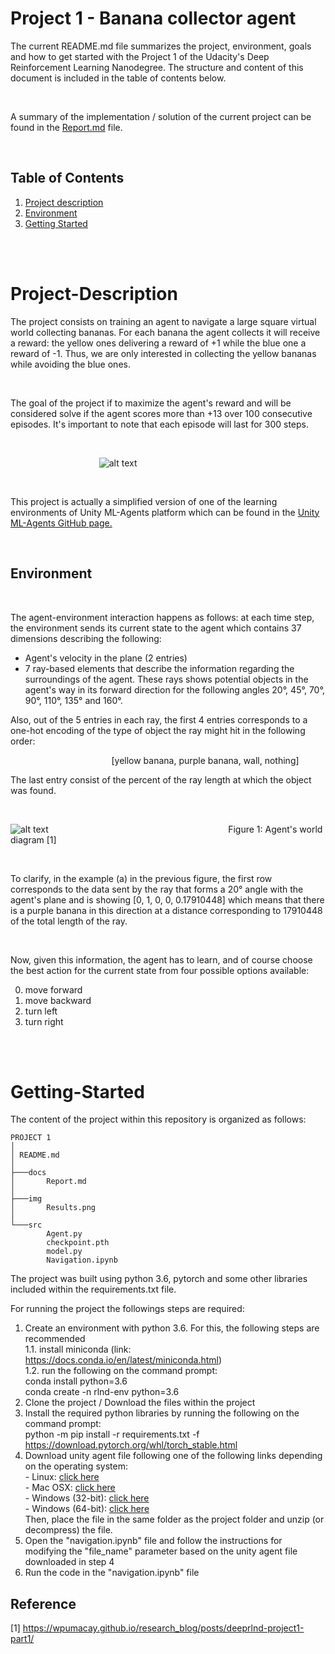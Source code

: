 # Project 1 - Banana collector agent

The current README.md file summarizes the project, environment, goals and how to get started with the Project 1 of the Udacity's Deep Reinforcement Learning Nanodegree. The structure and content of this document is included in the table of contents below. 

<br/>

A summary of the implementation / solution of the current project can be found in the <a href="../docs/Report.md">Report.md</a> file.

<br/>

## Table of Contents
1. [Project description](#Project-Description)
2. [Environment](#Environment)
3. [Getting Started](#Getting-Started)

<br/>
<br/>


# Project-Description

The project consists on training an agent to navigate a large square virtual world collecting bananas. For each banana the agent collects it will receive a reward: the yellow ones delivering a reward of +1 while the blue one a reward of -1. Thus, we are only interested in collecting the yellow bananas while avoiding the blue ones. 

<br/>

The goal of the project if to maximize the agent's reward and will be considered solve if the agent scores more than +13 over 100 consecutive episodes. It's important to note that each episode will last for 300 steps.

<br/>

&nbsp;&nbsp;&nbsp;&nbsp;&nbsp;&nbsp;&nbsp;&nbsp;&nbsp;&nbsp;&nbsp;&nbsp;&nbsp;&nbsp;&nbsp;&nbsp;&nbsp;&nbsp;&nbsp;&nbsp;&nbsp;&nbsp;&nbsp;&nbsp;&nbsp;&nbsp;&nbsp;&nbsp;&nbsp;&nbsp;&nbsp;&nbsp;&nbsp;&nbsp;&nbsp;
![alt text][figure1]

[figure1]: https://video.udacity-data.com/topher/2018/June/5b1ab4b0_banana/banana.gif "Agent environment"

<br/>

This project is actually a simplified version of one of the learning environments of Unity ML-Agents platform which can be found in the <a href=https://github.com/Unity-Technologies/ml-agents/blob/master/docs/Learning-Environment-Examples.md#banana-collector>Unity ML-Agents GitHub page.</a>

<br/>

## Environment

<br/>

The agent-environment interaction happens as follows: at each time step, the environment sends its current state to the agent which contains 37 dimensions describing the following:

- Agent's velocity in the plane (2 entries)
- 7 ray-based elements that describe the information regarding the surroundings of the agent. These rays shows potential objects in the agent's way in its forward direction for the following angles 20°, 45°, 70°, 90°, 110°, 135° and 160°. 

Also, out of the 5 entries in each ray, the first 4 entries corresponds to a one-hot encoding of the type of object the ray might hit in the following order: 

&nbsp;&nbsp;&nbsp;&nbsp;&nbsp;&nbsp;&nbsp;&nbsp;&nbsp;&nbsp;&nbsp;&nbsp;&nbsp;&nbsp;&nbsp;&nbsp;&nbsp;&nbsp;&nbsp;&nbsp;&nbsp;&nbsp;&nbsp;&nbsp;&nbsp;&nbsp;&nbsp;&nbsp;&nbsp;&nbsp;&nbsp;&nbsp;&nbsp;&nbsp;&nbsp;&nbsp;&nbsp;&nbsp;&nbsp;&nbsp;
[yellow banana, purple banana, wall, nothing]

The last entry consist of the percent of the ray length at which the object was found.

<br/>

![alt text][figure2]
&nbsp;&nbsp;&nbsp;&nbsp;&nbsp;&nbsp;&nbsp;&nbsp;&nbsp;&nbsp;&nbsp;&nbsp;&nbsp;&nbsp;&nbsp;&nbsp;&nbsp;&nbsp;&nbsp;&nbsp;&nbsp;&nbsp;&nbsp;&nbsp;&nbsp;&nbsp;&nbsp;&nbsp;&nbsp;&nbsp;&nbsp;&nbsp;&nbsp;&nbsp;&nbsp;&nbsp;&nbsp;&nbsp;&nbsp;&nbsp;&nbsp;&nbsp;&nbsp;&nbsp;&nbsp;&nbsp;&nbsp;&nbsp;&nbsp;&nbsp;&nbsp;&nbsp;&nbsp;&nbsp;&nbsp;&nbsp;&nbsp;&nbsp;&nbsp;&nbsp;&nbsp;&nbsp;&nbsp;&nbsp;&nbsp;&nbsp;&nbsp;&nbsp;&nbsp;&nbsp;&nbsp;&nbsp;Figure 1: Agent's world diagram [1]

[figure2]: https://wpumacay.github.io/research_blog/imgs/img_banana_env_observations.png "Agent environment"

<br/>

To clarify, in the example (a) in the previous figure, the first row corresponds to the data sent by the ray that forms a 20° angle with the agent's plane and is showing [0, 1, 0, 0, 0.17910448] which means that there is a purple banana in this direction at a distance corresponding to 17910448 of the total length of the ray.

<br/>

Now, given this information, the agent has to learn, and of course choose the best action for the current state from four possible options available:

0. move forward
1. move backward
2. turn left
3. turn right

<br/><br/>

# Getting-Started

The content of the project within this repository is organized as follows:

```
PROJECT 1
│
│ README.md
│
├───docs
│       Report.md
│
├───img
│       Results.png
│
└───src
        Agent.py
        checkpoint.pth
        model.py
        Navigation.ipynb
```

The project was built using python 3.6, pytorch and some other libraries included within the requirements.txt file. <br/>

For running the project the followings steps are required:

1. Create an environment with python 3.6. For this, the following steps are recommended<br/>
        1.1.  install miniconda (link: https://docs.conda.io/en/latest/miniconda.html)<br/>
        1.2.  run the following on the command prompt:<br/>
        conda install python=3.6<br/>
        conda create -n rlnd-env python=3.6
2. Clone the project / Download the files within the project
3. Install the required python libraries by running the following on the command prompt:<br/>
        python -m pip install -r requirements.txt -f https://download.pytorch.org/whl/torch_stable.html
4. Download unity agent file following one of the following links depending on the operating system:<br/>
        - Linux: <a href=https://s3-us-west-1.amazonaws.com/udacity-drlnd/P1/Banana/Banana_Linux.zip>click here</a><br/>
        - Mac OSX: <a href=https://s3-us-west-1.amazonaws.com/udacity-drlnd/P1/Banana/Banana.app.zip>click here</a><br/>
        - Windows (32-bit): <a href=https://s3-us-west-1.amazonaws.com/udacity-drlnd/P1/Banana/Banana_Windows_x86.zip>click here</a><br/>
        - Windows (64-bit): <a href=https://s3-us-west-1.amazonaws.com/udacity-drlnd/P1/Banana/Banana_Windows_x86_64.zip>click here</a><br/>
Then, place the file in the same folder as the project folder and unzip (or decompress) the file.
5. Open the "navigation.ipynb" file and follow the instructions for modifying the "file_name" parameter based on the unity agent file downloaded in step 4
6. Run the code in the "navigation.ipynb" file


## Reference
[1] https://wpumacay.github.io/research_blog/posts/deeprlnd-project1-part1/
